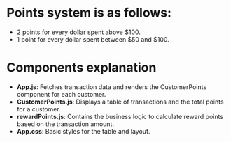 # Points system is as follows:

- 2 points for every dollar spent above $100.
- 1 point for every dollar spent between $50 and $100.

# Components explanation
* **App.js**: Fetches transaction data and renders the CustomerPoints component for each customer.
* **CustomerPoints.js**: Displays a table of transactions and the total points for a customer.
* **rewardPoints.js**: Contains the business logic to calculate reward points based on the transaction amount.
* **App.css**: Basic styles for the table and layout.
